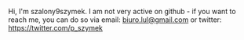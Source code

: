 Hi, I'm szalony9szymek.
I am not very active on github - if you want to reach me, you can do so via email: biuro.lul@gmail.com or twitter: https://twitter.com/p_szymek

